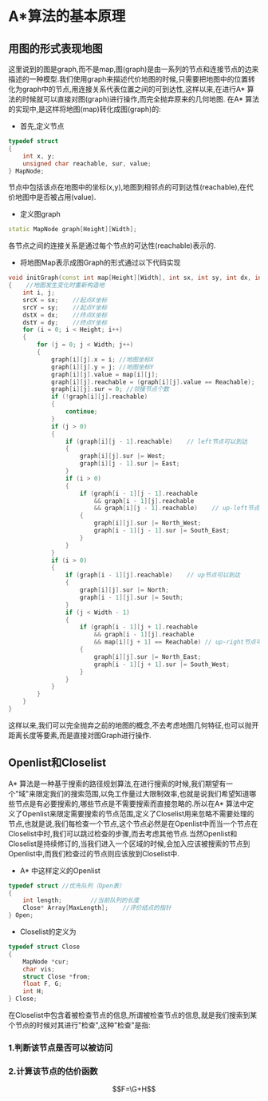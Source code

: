 # A*算法的基本原理

## 用图的形式表现地图

这里说到的图是graph,而不是map,图(graph)是由一系列的节点和连接节点的边来描述的一种模型.我们使用graph来描述代价地图的时候,只需要把地图中的位置转化为graph中的节点,用连接关系代表位置之间的可到达性,这样以来,在进行A* 算法的时候就可以直接对图(graph)进行操作,而完全抛弃原来的几何地图.
在A* 算法的实现中,是这样将地图(map)转化成图(graph)的:
* 首先,定义节点
```c++
typedef struct
{
    int x, y;
    unsigned char reachable, sur, value;
} MapNode;
```
节点中包括该点在地图中的坐标(x,y),地图到相邻点的可到达性(reachable),在代价地图中是否被占用(value).
* 定义图graph
```c++
static MapNode graph[Height][Width];
```
各节点之间的连接关系是通过每个节点的可达性(reachable)表示的.
* 将地图Map表示成图Graph的形式通过以下代码实现

```c++
void initGraph(const int map[Height][Width], int sx, int sy, int dx, int dy)
{    //地图发生变化时重新构造地
    int i, j;
    srcX = sx;    //起点X坐标
    srcY = sy;    //起点Y坐标
    dstX = dx;    //终点X坐标
    dstY = dy;    //终点Y坐标
    for (i = 0; i < Height; i++)
    {
        for (j = 0; j < Width; j++)
        {
            graph[i][j].x = i; //地图坐标X
            graph[i][j].y = j; //地图坐标Y
            graph[i][j].value = map[i][j];
            graph[i][j].reachable = (graph[i][j].value == Reachable);    // 节点可到达性
            graph[i][j].sur = 0; //邻接节点个数
            if (!graph[i][j].reachable)
            {
                continue;
            }
            if (j > 0)
            {
                if (graph[i][j - 1].reachable)    // left节点可以到达
                {
                    graph[i][j].sur |= West;
                    graph[i][j - 1].sur |= East;
                }
                if (i > 0)
                {
                    if (graph[i - 1][j - 1].reachable
                        && graph[i - 1][j].reachable
                        && graph[i][j - 1].reachable)    // up-left节点可以到达
                    {
                        graph[i][j].sur |= North_West;
                        graph[i - 1][j - 1].sur |= South_East;
                    }
                }
            }
            if (i > 0)
            {
                if (graph[i - 1][j].reachable)    // up节点可以到达
                {
                    graph[i][j].sur |= North;
                    graph[i - 1][j].sur |= South;
                }
                if (j < Width - 1)
                {
                    if (graph[i - 1][j + 1].reachable
                        && graph[i - 1][j].reachable
                        && map[i][j + 1] == Reachable) // up-right节点可以到达
                    {
                        graph[i][j].sur |= North_East;
                        graph[i - 1][j + 1].sur |= South_West;
                    }
                }
            }
        }
    }
}
```
这样以来,我们可以完全抛弃之前的地图的概念,不去考虑地图几何特征,也可以抛开距离长度等要素,而是直接对图Graph进行操作.
## Openlist和Closelist
A* 算法是一种基于搜索的路径规划算法,在进行搜索的时候,我们期望有一个"域"来限定我们的搜索范围,以免工作量过大限制效率,也就是说我们希望知道哪些节点是有必要搜索的,哪些节点是不需要搜索而直接忽略的.所以在A* 算法中定义了Openlist来限定需要搜索的节点范围,定义了Closelist用来忽略不需要处理的节点,也就是说,我们每检查一个节点,这个节点必然是在Openlist中而当一个节点在Closelist中时,我们可以跳过检查的步骤,而去考虑其他节点.当然Openlist和Closelist是持续修订的,当我们进入一个区域的时候,会加入应该被搜索的节点到Openlist中,而我们检查过的节点则应该放到Closelist中.
* A* 中这样定义的Openlist
```c++
typedef struct //优先队列（Open表）
{
    int length;        //当前队列的长度
    Close* Array[MaxLength];    //评价结点的指针
} Open;
```
* Closelist的定义为
```c++
typedef struct Close
{
    MapNode *cur;
    char vis;
    struct Close *from;
    float F, G;
    int H;
} Close;
```
在Closelist中包含着被检查节点的信息,所谓被检查节点的信息,就是我们搜索到某个节点的时候对其进行"检查",这种"检查"是指:
### 1.判断该节点是否可以被访问
### 2.计算该节点的估价函数
$$F=\G+H$$
